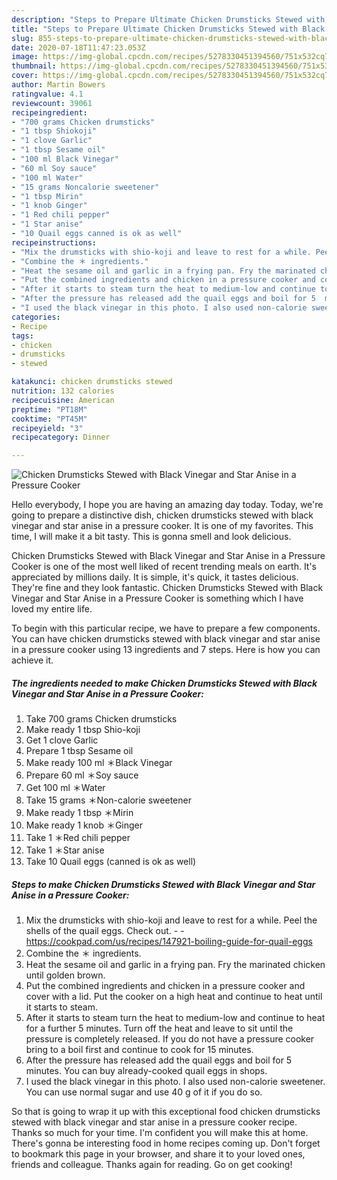 ```yaml
---
description: "Steps to Prepare Ultimate Chicken Drumsticks Stewed with Black Vinegar and Star Anise in a Pressure Cooker"
title: "Steps to Prepare Ultimate Chicken Drumsticks Stewed with Black Vinegar and Star Anise in a Pressure Cooker"
slug: 855-steps-to-prepare-ultimate-chicken-drumsticks-stewed-with-black-vinegar-and-star-anise-in-a-pressure-cooker
date: 2020-07-18T11:47:23.053Z
image: https://img-global.cpcdn.com/recipes/5278330451394560/751x532cq70/chicken-drumsticks-stewed-with-black-vinegar-and-star-anise-in-a-pressure-cooker-recipe-main-photo.jpg
thumbnail: https://img-global.cpcdn.com/recipes/5278330451394560/751x532cq70/chicken-drumsticks-stewed-with-black-vinegar-and-star-anise-in-a-pressure-cooker-recipe-main-photo.jpg
cover: https://img-global.cpcdn.com/recipes/5278330451394560/751x532cq70/chicken-drumsticks-stewed-with-black-vinegar-and-star-anise-in-a-pressure-cooker-recipe-main-photo.jpg
author: Martin Bowers
ratingvalue: 4.1
reviewcount: 39061
recipeingredient:
- "700 grams Chicken drumsticks"
- "1 tbsp Shiokoji"
- "1 clove Garlic"
- "1 tbsp Sesame oil"
- "100 ml Black Vinegar"
- "60 ml Soy sauce"
- "100 ml Water"
- "15 grams Noncalorie sweetener"
- "1 tbsp Mirin"
- "1 knob Ginger"
- "1 Red chili pepper"
- "1 Star anise"
- "10 Quail eggs canned is ok as well"
recipeinstructions:
- "Mix the drumsticks with shio-koji and leave to rest for a while. Peel the shells of the quail eggs. Check out.  https://cookpad.com/us/recipes/147921-boiling-guide-for-quail-eggs"
- "Combine the ＊ ingredients."
- "Heat the sesame oil and garlic in a frying pan. Fry the marinated chicken until golden brown."
- "Put the combined ingredients and chicken in a pressure cooker and cover with a lid. Put the cooker on a high heat and continue to heat until it starts to steam."
- "After it starts to steam turn the heat to medium-low and continue to heat for a further 5 minutes. Turn off the heat and leave to sit until the pressure is completely released. If you do not have a pressure cooker bring to a boil first and continue to cook for 15 minutes."
- "After the pressure has released add the quail eggs and boil for 5  minutes. You can buy already-cooked quail eggs in shops."
- "I used the black vinegar in this photo. I also used non-calorie sweetener. You can use normal sugar and use 40 g of it if you do so."
categories:
- Recipe
tags:
- chicken
- drumsticks
- stewed

katakunci: chicken drumsticks stewed 
nutrition: 132 calories
recipecuisine: American
preptime: "PT18M"
cooktime: "PT45M"
recipeyield: "3"
recipecategory: Dinner

---
```



![Chicken Drumsticks Stewed with Black Vinegar and Star Anise in a Pressure Cooker](https://img-global.cpcdn.com/recipes/5278330451394560/751x532cq70/chicken-drumsticks-stewed-with-black-vinegar-and-star-anise-in-a-pressure-cooker-recipe-main-photo.jpg)

Hello everybody, I hope you are having an amazing day today. Today, we're going to prepare a distinctive dish, chicken drumsticks stewed with black vinegar and star anise in a pressure cooker. It is one of my favorites. This time, I will make it a bit tasty. This is gonna smell and look delicious.



Chicken Drumsticks Stewed with Black Vinegar and Star Anise in a Pressure Cooker is one of the most well liked of recent trending meals on earth. It's appreciated by millions daily. It is simple, it's quick, it tastes delicious. They're fine and they look fantastic. Chicken Drumsticks Stewed with Black Vinegar and Star Anise in a Pressure Cooker is something which I have loved my entire life.


To begin with this particular recipe, we have to prepare a few components. You can have chicken drumsticks stewed with black vinegar and star anise in a pressure cooker using 13 ingredients and 7 steps. Here is how you can achieve it.

<!--inarticleads1-->

##### The ingredients needed to make Chicken Drumsticks Stewed with Black Vinegar and Star Anise in a Pressure Cooker:

1. Take 700 grams Chicken drumsticks
1. Make ready 1 tbsp Shio-koji
1. Get 1 clove Garlic
1. Prepare 1 tbsp Sesame oil
1. Make ready 100 ml ＊Black Vinegar
1. Prepare 60 ml ＊Soy sauce
1. Get 100 ml ＊Water
1. Take 15 grams ＊Non-calorie sweetener
1. Make ready 1 tbsp ＊Mirin
1. Make ready 1 knob ＊Ginger
1. Take 1 ＊Red chili pepper
1. Take 1 ＊Star anise
1. Take 10 Quail eggs (canned is ok as well)




<!--inarticleads2-->

##### Steps to make Chicken Drumsticks Stewed with Black Vinegar and Star Anise in a Pressure Cooker:

1. Mix the drumsticks with shio-koji and leave to rest for a while. Peel the shells of the quail eggs. Check out. -  - https://cookpad.com/us/recipes/147921-boiling-guide-for-quail-eggs
1. Combine the ＊ ingredients.
1. Heat the sesame oil and garlic in a frying pan. Fry the marinated chicken until golden brown.
1. Put the combined ingredients and chicken in a pressure cooker and cover with a lid. Put the cooker on a high heat and continue to heat until it starts to steam.
1. After it starts to steam turn the heat to medium-low and continue to heat for a further 5 minutes. Turn off the heat and leave to sit until the pressure is completely released. If you do not have a pressure cooker bring to a boil first and continue to cook for 15 minutes.
1. After the pressure has released add the quail eggs and boil for 5  minutes. You can buy already-cooked quail eggs in shops.
1. I used the black vinegar in this photo. I also used non-calorie sweetener. You can use normal sugar and use 40 g of it if you do so.




So that is going to wrap it up with this exceptional food chicken drumsticks stewed with black vinegar and star anise in a pressure cooker recipe. Thanks so much for your time. I'm confident you will make this at home. There's gonna be interesting food in home recipes coming up. Don't forget to bookmark this page in your browser, and share it to your loved ones, friends and colleague. Thanks again for reading. Go on get cooking!
